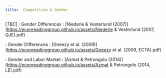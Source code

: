 ```yaml
---
title:  Competition & Gender
---
```



[_TBC_]
: Gender Differences
  : [Niederle & Vesterlund (2007)](https://econreadinggroup.github.io/assets/Niederle & Vesterlund (2007, QJE).pdf)

: Gender Differences
  : [Gneezy et al. (2009)](https://econreadinggroup.github.io/assets/Gneezy et al. (2009, ECTA).pdf)

: Gender and Labor Market
  : [Azmat & Petrongolo (2014)](https://econreadinggroup.github.io/assets/Azmat & Petrongolo (2014, LE).pdf)


